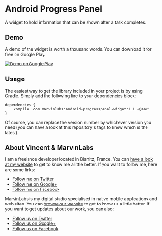 Android Progress Panel
======================

A widget to hold information that can be shown after a task completes.

## Demo

A demo of the widget is worth a thousand words. You can download it for free on Google Play.

<a href="https://play.google.com/store/apps/details?id=com.marvinlabs.widget.progresspanel.demo">
  <img alt="Demo on Google Play"
         src="http://developer.android.com/images/brand/en_generic_rgb_wo_60.png" />
</a>

## Usage 

The easiest way to get the library included in your project is by using Gradle. Simply add the following line to your dependencies block:

    dependencies {
        compile 'com.marvinlabs:android-progresspanel-widget:1.1.+@aar'
    }
    
Of course, you can replace the version number by whichever version you need (you can have a look at this repository's tags to know which is the latest).

## About Vincent & MarvinLabs

I am a freelance developer located in Biarritz, France. You can [have a look at my website](http://vincentprat.info) to get to know me a little better. If you want to follow me, here are some links:

* [Follow me on Twitter](http://twitter.com/vpratfr)
* [Follow me on Google+](https://plus.google.com/+VincentPrat)
* [Follow me on Facebook](http://www.facebook.com/vpratfr)

MarvinLabs is my digital studio specialised in native mobile applications and web sites. You can [browse our website](http://www.marvinlabs.com) to get to know us a little better. If you want to get updates about our work, you can also:

* [Follow us on Twitter](http://twitter.com/marvinlabs)
* [Follow us on Google+](https://plus.google.com/+Marvinlabs)
* [Follow us on Facebook](http://www.facebook.com/studio.marvinlabs)